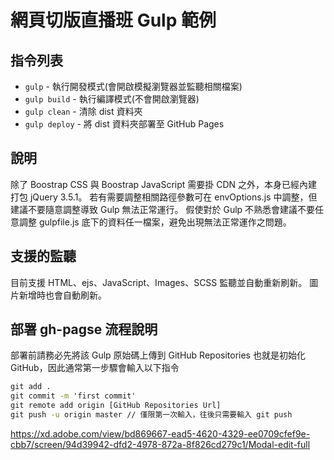 # 網頁切版直播班 Gulp 範例

## 指令列表

- `gulp` - 執行開發模式(會開啟模擬瀏覽器並監聽相關檔案)
- `gulp build` - 執行編譯模式(不會開啟瀏覽器)
- `gulp clean` - 清除 dist 資料夾
- `gulp deploy` - 將 dist 資料夾部署至 GitHub Pages

## 說明
除了 Boostrap CSS 與 Boostrap JavaScript 需要掛 CDN 之外，本身已經內建打包 jQuery 3.5.1。
若有需要調整相關路徑參數可在 envOptions.js 中調整，但建議不要隨意調整導致 Gulp 無法正常運行。
假使對於 Gulp 不熟悉會建議不要任意調整 gulpfile.js 底下的資料任一檔案，避免出現無法正常運作之問題。

## 支援的監聽
目前支援 HTML、ejs、JavaScript、Images、SCSS 監聽並自動重新刷新。
圖片新增時也會自動刷新。

## 部署 gh-pagse 流程說明
部署前請務必先將該 Gulp 原始碼上傳到 GitHub Repositories 也就是初始化 GitHub，因此通常第一步驟會輸入以下指令
```cmd
git add .
git commit -m 'first commit'
git remote add origin [GitHub Repositories Url]
git push -u origin master // 僅限第一次輸入，往後只需要輸入 git push
```


https://xd.adobe.com/view/bd869667-ead5-4620-4329-ee0709cfef9e-cbb7/screen/94d39942-dfd2-4978-872a-8f826cd279c1/Modal-edit-full